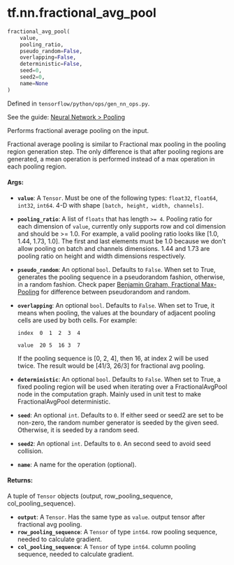 <div itemscope itemtype="http://developers.google.com/ReferenceObject">
<meta itemprop="name" content="tf.nn.fractional_avg_pool" />
</div>

# tf.nn.fractional_avg_pool

``` python
fractional_avg_pool(
    value,
    pooling_ratio,
    pseudo_random=False,
    overlapping=False,
    deterministic=False,
    seed=0,
    seed2=0,
    name=None
)
```



Defined in `tensorflow/python/ops/gen_nn_ops.py`.

See the guide: [Neural Network > Pooling](../../../../api_guides/python/nn.md#Pooling)

Performs fractional average pooling on the input.

Fractional average pooling is similar to Fractional max pooling in the pooling
region generation step. The only difference is that after pooling regions are
generated, a mean operation is performed instead of a max operation in each
pooling region.

#### Args:

* <b>`value`</b>: A `Tensor`. Must be one of the following types: `float32`, `float64`, `int32`, `int64`.
    4-D with shape `[batch, height, width, channels]`.
* <b>`pooling_ratio`</b>: A list of `floats` that has length `>= 4`.
    Pooling ratio for each dimension of `value`, currently only
    supports row and col dimension and should be >= 1.0. For example, a valid
    pooling ratio looks like [1.0, 1.44, 1.73, 1.0]. The first and last elements
    must be 1.0 because we don't allow pooling on batch and channels
    dimensions. 1.44 and 1.73 are pooling ratio on height and width dimensions
    respectively.
* <b>`pseudo_random`</b>: An optional `bool`. Defaults to `False`.
    When set to True, generates the pooling sequence in a
    pseudorandom fashion, otherwise, in a random fashion. Check paper [Benjamin
    Graham, Fractional Max-Pooling](http://arxiv.org/abs/1412.6071) for
    difference between pseudorandom and random.
* <b>`overlapping`</b>: An optional `bool`. Defaults to `False`.
    When set to True, it means when pooling, the values at the boundary
    of adjacent pooling cells are used by both cells. For example:

    `index  0  1  2  3  4`

    `value  20 5  16 3  7`

    If the pooling sequence is [0, 2, 4], then 16, at index 2 will be used twice.
    The result would be [41/3, 26/3] for fractional avg pooling.
* <b>`deterministic`</b>: An optional `bool`. Defaults to `False`.
    When set to True, a fixed pooling region will be used when
    iterating over a FractionalAvgPool node in the computation graph. Mainly used
    in unit test to make FractionalAvgPool deterministic.
* <b>`seed`</b>: An optional `int`. Defaults to `0`.
    If either seed or seed2 are set to be non-zero, the random number
    generator is seeded by the given seed.  Otherwise, it is seeded by a
    random seed.
* <b>`seed2`</b>: An optional `int`. Defaults to `0`.
    An second seed to avoid seed collision.
* <b>`name`</b>: A name for the operation (optional).


#### Returns:

A tuple of `Tensor` objects (output, row_pooling_sequence, col_pooling_sequence).

* <b>`output`</b>: A `Tensor`. Has the same type as `value`. output tensor after fractional avg pooling.
* <b>`row_pooling_sequence`</b>: A `Tensor` of type `int64`. row pooling sequence, needed to calculate gradient.
* <b>`col_pooling_sequence`</b>: A `Tensor` of type `int64`. column pooling sequence, needed to calculate gradient.